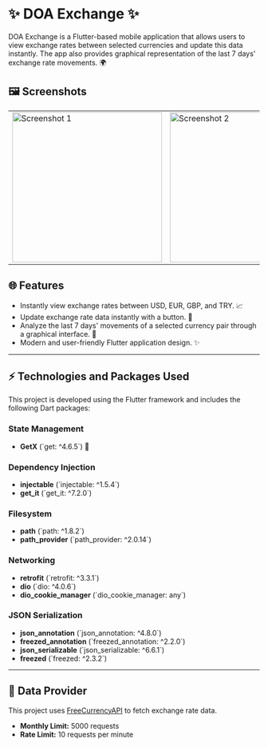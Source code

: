 # ✨ DOA Exchange ✨

DOA Exchange is a Flutter-based mobile application that allows users to view exchange rates between selected currencies and update this data instantly. The app also provides graphical representation of the last 7 days' exchange rate movements. 🌍

## 🖼 Screenshots

<table>
  <tr>
    <td><img src="https://github.com/user-attachments/assets/7b112098-a02e-48be-8e43-c1127e6f09f6" alt="Screenshot 1" width="300"></td>
    <td><img src="https://github.com/user-attachments/assets/2482dccc-6865-44d3-8864-92ef6b7bb4e0" alt="Screenshot 2" width="300"></td>
    <td><img src="https://github.com/user-attachments/assets/17b87605-1123-495d-80ab-8de6997ca6e2" alt="Screenshot 3" width="300"></td>
  </tr>
</table>


## 🌐 Features

- Instantly view exchange rates between USD, EUR, GBP, and TRY. 📈
- Update exchange rate data instantly with a button. 🔄
- Analyze the last 7 days' movements of a selected currency pair through a graphical interface. 🔼
- Modern and user-friendly Flutter application design. ✨

---

## ⚡ Technologies and Packages Used

This project is developed using the Flutter framework and includes the following Dart packages:

### State Management

- **GetX** (\`get: ^4.6.5\`) 🔨

### Dependency Injection

- **injectable** (\`injectable: ^1.5.4\`)
- **get_it** (\`get_it: ^7.2.0\`)

### Filesystem

- **path** (\`path: ^1.8.2\`)
- **path_provider** (\`path_provider: ^2.0.14\`)

### Networking

- **retrofit** (\`retrofit: ^3.3.1\`)
- **dio** (\`dio: ^4.0.6\`)
- **dio_cookie_manager** (\`dio_cookie_manager: any\`)

### JSON Serialization

- **json_annotation** (\`json_annotation: ^4.8.0\`)
- **freezed_annotation** (\`freezed_annotation: ^2.2.0\`)
- **json_serializable** (\`json_serializable: ^6.6.1\`)
- **freezed** (\`freezed: ^2.3.2\`)

---

## 📝 Data Provider

This project uses [FreeCurrencyAPI](https://freecurrencyapi.com) to fetch exchange rate data.

- **Monthly Limit:** 5000 requests
- **Rate Limit:** 10 requests per minute
